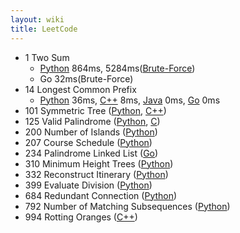 ```yaml
---
layout: wiki 
title: LeetCode
---
```


- 1 Two Sum
  - [Python](https://github.com/likejazz/leetcode/blob/master/leetcode/1-two-sum.py) 864ms, 5284ms([Brute-Force](https://leetcode.com/submissions/detail/245362891/))
  - Go 32ms(Brute-Force)
- 14 Longest Common Prefix
  - [Python](https://github.com/likejazz/leetcode/blob/master/leetcode/14-longest-common-prefix.py) 36ms, [C++](https://github.com/likejazz/leetcode/blob/master/leetcode/14-longest-common-prefix.cpp) 8ms, [Java](https://github.com/likejazz/leetcode/blob/master/leetcode/14-longest-common-prefix.java) 0ms, [Go](https://github.com/likejazz/leetcode/blob/master/leetcode/14-longest-common-prefix.go) 0ms
- 101 Symmetric Tree ([Python](https://github.com/likejazz/leetcode/blob/master/leetcode/101-symmetric-tree.py), [C++](https://github.com/likejazz/leetcode/blob/master/leetcode/101-symmetric-tree.cpp))
- 125 Valid Palindrome ([Python](https://github.com/likejazz/leetcode/blob/master/leetcode/125-valid-palindrome.py), [C](https://github.com/likejazz/leetcode/blob/master/leetcode/125-valid-palindrome.c))
- 200 Number of Islands ([Python](https://github.com/likejazz/leetcode/blob/master/leetcode/200-number-of-islands.py))
- 207 Course Schedule ([Python](https://github.com/likejazz/leetcode/blob/master/leetcode/207-course-schedule.py))
- 234 Palindrome Linked List ([Go](https://github.com/likejazz/leetcode/blob/master/leetcode/234-palindrome-linked-list.go))
- 310 Minimum Height Trees ([Python](https://github.com/likejazz/leetcode/blob/master/leetcode/310-minimum-height-trees.py))
- 332 Reconstruct Itinerary ([Python](https://github.com/likejazz/leetcode/blob/master/leetcode/332-reconstruct-itinerary.py))
- 399 Evaluate Division ([Python](https://github.com/likejazz/leetcode/blob/master/leetcode/399-evaluate-division.py))
- 684 Redundant Connection ([Python](https://github.com/likejazz/leetcode/blob/master/leetcode/684-redundant-connection.py))
- 792 Number of Matching Subsequences ([Python](https://github.com/likejazz/leetcode/blob/master/leetcode/792-number-of-matching-subsequences.py))
- 994 Rotting Oranges ([C++](https://github.com/likejazz/leetcode/blob/master/leetcode/994-rotting-oranges.cpp))

